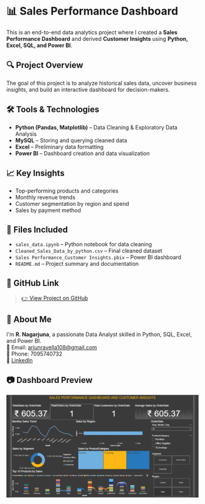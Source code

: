 # 📊 Sales Performance Dashboard

This is an end-to-end data analytics project where I created a **Sales Performance Dashboard** and derived **Customer Insights** using **Python, Excel, SQL, and Power BI**.

## 🔍 Project Overview

The goal of this project is to analyze historical sales data, uncover business insights, and build an interactive dashboard for decision-makers.

## 🛠️ Tools & Technologies

- **Python (Pandas, Matplotlib)** – Data Cleaning & Exploratory Data Analysis
- **MySQL** – Storing and querying cleaned data
- **Excel** – Preliminary data formatting
- **Power BI** – Dashboard creation and data visualization

## 📈 Key Insights

- Top-performing products and categories
- Monthly revenue trends
- Customer segmentation by region and spend
- Sales by payment method

## 📂 Files Included

- `sales_data.ipynb` – Python notebook for data cleaning
- `Cleaned_Sales_Data_by_python.csv` – Final cleaned dataset
- `Sales Performance_Customer Insights.pbix` – Power BI dashboard
- `README.md` – Project summary and documentation

## 🔗 GitHub Link

> [👉 View Project on GitHub](https://github.com/RAVELLANAGARUNA/Sales_Dashboard)

## 🙋 About Me

I'm **R. Nagarjuna**, a passionate Data Analyst skilled in Python, SQL, Excel, and Power BI.  
📩 Email: arjunravella108@gmail.com  
📱 Phone: 7095740732  
🔗 [LinkedIn](https://www.linkedin.com/in/R-Nagarjuna )

## 📷 Dashboard Preview

![Dashboard Screenshot](dashboard_preview.png)

